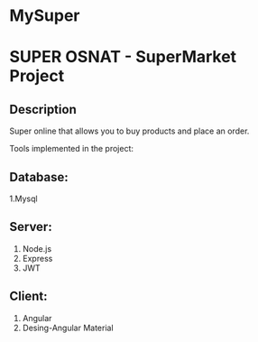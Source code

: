 # MySuper
# SUPER OSNAT - SuperMarket Project

## Description
Super online that allows you to buy products and place an order.

Tools implemented in the project:

## Database:
1.Mysql
## Server:
1. Node.js 
2. Express
3. JWT
## Client:
1. Angular
2. Desing-Angular Material
